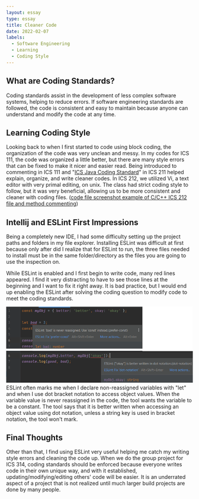 ```yaml
---
layout: essay
type: essay
title: Cleaner Code
date: 2022-02-07
labels:
  - Software Engineering
  - Learning
  - Coding Style
---
```

## What are Coding Standards?
Coding standards assist in the development of less complex software systems, helping to reduce errors. If software engineering standards are followed, the code is consistent and easy to maintain because anyone can understand and modify the code at any time.

## Learning Coding Style
Looking back to when I first started to code using block coding, the organization of the code was very unclean and messy. In my codes for ICS 111, the code was organized a little better, but there are many style errors that can be fixed to make it nicer and easier read. Being introduced to commenting in ICS 111 and "<a href="http://courses.ics.hawaii.edu/ics211s21/morea/010.introduction/reading-java-coding-standard.html">ICS Java Coding Standard</a>" in ICS 211 helped explain, organize, and write cleaner codes. In ICS 212, we utilized Vi, a text editor with very primal editing, on unix. The class had strict coding style to follow, but it was very beneficial, allowing us to be more consistent and cleaner with coding files. (<a href="https://github.com/Louie808/Louie808.github.io/blob/master/images/ICS212_hw8_code_style.png">code file screenshot example of C/C++ ICS 212 file and method commenting</a>)

## Intellij and ESLint First Impressions
Being a completely new IDE, I had some difficulty setting up the project paths and folders in my file explorer. Installing ESLint was difficult at first because only after did I realize that for ESLint to run, the three files needed to install must be in the same folder/directory as the files you are going to use the inspection on.

While ESLint is enabled and I first begin to write code, many red lines appeared. I find it very distracting to have to see those lines at the beginning and I want to fix it right away. It is bad practice, but I would end up enabling the ESLint after solving the coding question to modify code to meet the coding standards.

<img class="ui large floated right image" src="../images/coding_const_dot.png">
ESLint often marks me when I declare non-reassigned variables with "let" and when I use dot bracket notation to access object values. When the variable value is never reassigned in the code, the tool wants the variable to be a constant. The tool says that it is better written when accessing an object value using dot notation, unless a string key is used in bracket notation, the tool won't mark.

## Final Thoughts
Other than that, I find using ESLint very useful helping me catch my writing style errors and cleaning the code up. When we do the group project for ICS 314, coding standards should be enforced because everyone writes code in their own unique way, and with it established, updating/modifying/editing others' code will be easier. It is an underrated aspect of a project that is not realized until much larger build projects are done by many people.
